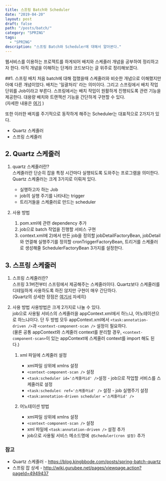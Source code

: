 ```yaml
---
title: 스프링 Batch와 Scheduler
date: "2019-04-20"
layout: post
draft: false
path: "/posts/batch/"
category: "SPRING"
tags:
  - "SPRING"
description: "스프링 Batch와 Scheduler에 대해서 알아본다."
---
```


웹서비스를 이용하는 프로젝트를 하게되어 배치와 스케줄러 개념을 공부하여 정리하고자 한다.
아직 개념을 이해하는 단계라 코드보다는 글 위주로 정리해보겠다.

##1. 스프링 배치
처음 batch에 대해 접했을때 스케줄러와 비슷한 개념으로 이해했지만
아예 다른 개념이었다.
배치는 '일괄처리' 라는 의미이다. 그리고 스프링에서 배치 작업 단위를 Job이라고 부른다.
스프링에서는 배치 작업이 원활하게 진행되도록 관련 기능을 제공한다.
대용량 배치와 트랜잭션 기능을 간단하게 구현할 수 있다.  
(자세한 내용은 [여기](http://wiki.gurubee.net/pages/viewpage.action?pageId=4949437) )

또한 이러한 배치를 주기적으로 동작하게 해주는 Scheduler는 대표적으로 2가지가 있다.
- Quartz 스케줄러
- 스프링 스케줄러


## 2. Quartz 스케줄러
1. quartz 스케줄러란?  
스케줄러란 단순히 잡을 특정 시간마다 실행되도록 도와주는 프로그램을 의미한다.
Quartz 스케줄러는 크게 3가지로 이뤄져 있다.
   - 실행하고자 하는 Job
   - job의 실행 주기를 나타내는 trigger
   - 트리거들을 스케줄러로 만드는 scheduler


2. 사용 방법
	1) pom.xml에 관련 dependency 추가
	2) job으로 batch 작업을 진행할 서비스 구현
	3) context.xml에 2)에서 만든 job을 정의할 jobDetailFactoryBean,
	   jobDetail와 연결해 실행주기를 정의할 cronTriggerFactoryBean,
	   트리거를 스케줄러로 생성해줄 SchedulerFactoryBean
	   3가지를 설정한다.


## 3. 스프링 스케줄러
1. 스프링 스케줄러란?  
스프링 3.1버전부터 스프링에서 제공해주는 스케줄러이다.
Quartz보다 스케줄러를 디테일하게 사용하도록 하진 않지만 구현이 매우 간단하다.  
(Quartz의 상세한 장점은 [여기서](https://blog.kingbbode.com/posts/spring-batch-quartz) 자세히)

2. 사용 방법
사용방법은 크게 2가지로 나눌 수 있다.  
job으로 사용될 서비스의 스케줄러을 appContext.xml에서 하느냐, 어노테이션으로 하느냐이다.
단 두 방법 모두 appContext.xml에서 `<task:annotation-driven />`과 `<context-component-scan />` 설정이 필요하다.  
(물론 공통 appContext와 스케줄러 context를 분리할 경우, `<context-component-scan>`이 있는 appContext에 스케줄러 context를 import 해도 된다.)

   1) xml 파일에 스케줄러 설정
	   - xml파일 상위에 xmlns 설정
	   - `<context-component-scan />` 설정
	   - `<task:scheduler id='스케줄러id' />`설정 - job으로 작업할 서비스를 스케줄러로 설정
	   - `<task:scheduleㄷ ref='스케줄러id' />` 설정 - job 실행주기 설정
	   - `<task:annotation-driven scheduler ='스케줄러id' />`
	 
	 2) 어노테이션 방법
	    - xml파일 상위에 xmlns 설정
	    - `<context-component-scan />` 설정
	    - xml 파일에 `<task:annotation-driven />` 설정 추가
	    - job으로 사용될 서비스 메소드명에` @Scheduler(cron 설정)` 추가



### 참고
- Quartz 스케줄러 - https://blog.kingbbode.com/posts/spring-batch-quartz
- 스프링 잡 상세 - http://wiki.gurubee.net/pages/viewpage.action?pageId=4949437
